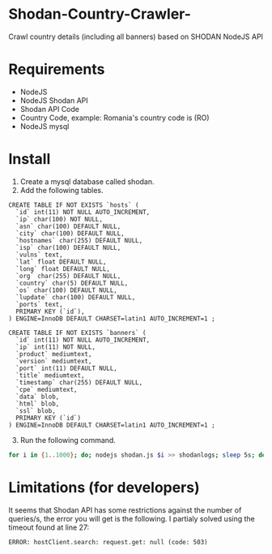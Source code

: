 # Shodan-Country-Crawler-
Crawl country details (including all banners) based on SHODAN NodeJS API

# Requirements
- NodeJS
- NodeJS Shodan API
- Shodan API Code
- Country Code, example: Romania's country code is (RO)
- NodeJS mysql

# Install

1. Create a mysql database called shodan.
2. Add the following tables.
```mysql
CREATE TABLE IF NOT EXISTS `hosts` (
  `id` int(11) NOT NULL AUTO_INCREMENT,
  `ip` char(100) NOT NULL,
  `asn` char(100) DEFAULT NULL,
  `city` char(100) DEFAULT NULL,
  `hostnames` char(255) DEFAULT NULL,
  `isp` char(100) DEFAULT NULL,
  `vulns` text,
  `lat` float DEFAULT NULL,
  `long` float DEFAULT NULL,
  `org` char(255) DEFAULT NULL,
  `country` char(5) DEFAULT NULL,
  `os` char(100) DEFAULT NULL,
  `lupdate` char(100) DEFAULT NULL,
  `ports` text,
  PRIMARY KEY (`id`),
) ENGINE=InnoDB DEFAULT CHARSET=latin1 AUTO_INCREMENT=1 ;

CREATE TABLE IF NOT EXISTS `banners` (
  `id` int(11) NOT NULL AUTO_INCREMENT,
  `ip` int(11) NOT NULL,
  `product` mediumtext,
  `version` mediumtext,
  `port` int(11) DEFAULT NULL,
  `title` mediumtext,
  `timestamp` char(255) DEFAULT NULL,
  `cpe` mediumtext,
  `data` blob,
  `html` blob,
  `ssl` blob,
  PRIMARY KEY (`id`)
) ENGINE=InnoDB DEFAULT CHARSET=latin1 AUTO_INCREMENT=1 ;
```
3. Run the following command.
```bash
for i in {1..1000}; do; nodejs shodan.js $i >> shodanlogs; sleep 5s; done &
```

# Limitations (for developers)
It seems that Shodan API has some restrictions against the number of queries/s, the error you will get is the following. I partialy solved using the timeout found at line 27:

```ERROR: hostClient.search: request.get: null (code: 503)```
